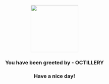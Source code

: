 <p align="center">
            <img src="https://raw.githubusercontent.com/PokeAPI/sprites/master/sprites/pokemon/224.png" width="150" height="150">
          </p>
          <h3 align="center">You have been greeted by - <b>OCTILLERY</b></h3>
          <h3 align="center">Have a nice day!</h3>
